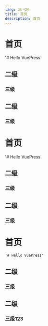 ```yaml
---
lang: zh-CN
title: 首页
description: 首页
---
```


# 首页
'# Hello VuePress' 
## 二级 
### 三级

## 二级 
### 三级

# 首页
'# Hello VuePress' 
## 二级 
### 三级

## 二级 
### 三级

# 首页
```
'# Hello VuePress' 
```
## 二级 
### 三级

## 二级 
### 三级123
